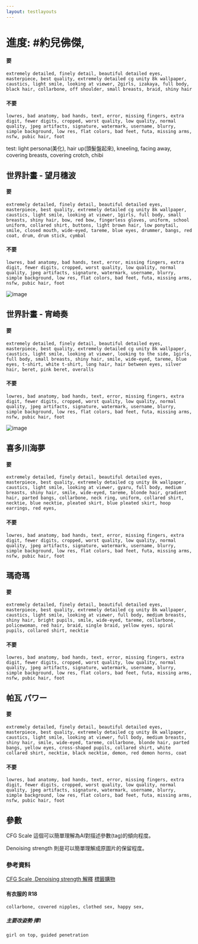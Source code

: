 ```yaml
---
layout: testlayouts
---
```


# 進度: #約兒佛傑, 
#### 要
```
extremely detailed, finely detail, beautiful detailed eyes, masterpiece, best quality, extremely detailed cg unity 8k wallpaper, caustics, light smile, looking at viewer, 2girls, izakaya, full body, black hair, collarbone, off shoulder, small breasts, braid, shiny hair

```
#### 不要
```
lowres, bad anatomy, bad hands, text, error, missing fingers, extra digit, fewer digits, cropped, worst quality, low quality, normal quality, jpeg artifacts, signature, watermark, username, blurry, simple background, low res, flat colors, bad feet, futa, missing arms, nsfw, pubic hair, foot
```
test: light persona(美化), hair up(頭髮盤起來),
kneeling, facing away,
covering breasts, covering crotch,
chibi

## 世界計畫 - 望月穗波
#### 要
```
extremely detailed, finely detail, beautiful detailed eyes, masterpiece, best quality, extremely detailed cg unity 8k wallpaper, caustics, light smile, looking at viewer, 1girls, full body, small breasts, shiny hair, bow, red bow, fingerless gloves, uniform, school uniform, collared shirt, buttons, light brown hair, low ponytail, smile, closed mouth, wide-eyed, tareme, blue eyes, drummer, bangs, red coat, drum, drum stick, cymbal
```
#### 不要
```
lowres, bad anatomy, bad hands, text, error, missing fingers, extra digit, fewer digits, cropped, worst quality, low quality, normal quality, jpeg artifacts, signature, watermark, username, blurry, simple background, low res, flat colors, bad feet, futa, missing arms, nsfw, pubic hair, foot
```
![image](https://user-images.githubusercontent.com/26459046/199923282-173679e2-43f7-4f60-875b-2b6310f5d886.png)

## 世界計畫 - 宵崎奏
#### 要
```
extremely detailed, finely detail, beautiful detailed eyes, masterpiece, best quality, extremely detailed cg unity 8k wallpaper, caustics, light smile, looking at viewer, looking to the side, 1girls, full body, small breasts, shiny hair, smile, wide-eyed, tareme, blue eyes, t-shirt, white t-shirt, long hair, hair between eyes, silver hair, beret, pink beret, overalls
```
#### 不要
```
lowres, bad anatomy, bad hands, text, error, missing fingers, extra digit, fewer digits, cropped, worst quality, low quality, normal quality, jpeg artifacts, signature, watermark, username, blurry, simple background, low res, flat colors, bad feet, futa, missing arms, nsfw, pubic hair, foot
```
![image](https://user-images.githubusercontent.com/26459046/199928089-5b193c34-17f4-47da-84ee-2c27e1cf6b6a.png)

## 喜多川海夢
#### 要
```
extremely detailed, finely detail, beautiful detailed eyes, masterpiece, best quality, extremely detailed cg unity 8k wallpaper, caustics, light smile, looking at viewer, gyaru, full body, medium breasts, shiny hair, smile, wide-eyed, tareme, blonde hair, gradient hair, parted bangs, collarbone, neck ring, uniform, collared shirt, necktie, blue necktie, pleated skirt, blue pleated skirt, hoop earrings, red eyes,
```
#### 不要
```
lowres, bad anatomy, bad hands, text, error, missing fingers, extra digit, fewer digits, cropped, worst quality, low quality, normal quality, jpeg artifacts, signature, watermark, username, blurry, simple background, low res, flat colors, bad feet, futa, missing arms, nsfw, pubic hair, foot
```

## 瑪奇瑪
#### 要
```
extremely detailed, finely detail, beautiful detailed eyes, masterpiece, best quality, extremely detailed cg unity 8k wallpaper, caustics, light smile, looking at viewer, full body, medium breasts, shiny hair, bright pupils, smile, wide-eyed, tareme, collarbone, policewoman, red hair, braid, single braid, yellow eyes, spiral pupils, collared shirt, necktie
```
#### 不要
```
lowres, bad anatomy, bad hands, text, error, missing fingers, extra digit, fewer digits, cropped, worst quality, low quality, normal quality, jpeg artifacts, signature, watermark, username, blurry, simple background, low res, flat colors, bad feet, futa, missing arms, nsfw, pubic hair, foot
```

## 帕瓦 パワー
#### 要
```
extremely detailed, finely detail, beautiful detailed eyes, masterpiece, best quality, extremely detailed cg unity 8k wallpaper, caustics, light smile, looking at viewer, full body, medium breasts, shiny hair, smile, wide-eyed, tareme, collarbone, blonde hair, parted bangs, yellow eyes, cross-shaped pupils, collared shirt, white collared shirt, necktie, black necktie, demon, red demon horns, coat
```
#### 不要
```
lowres, bad anatomy, bad hands, text, error, missing fingers, extra digit, fewer digits, cropped, worst quality, low quality, normal quality, jpeg artifacts, signature, watermark, username, blurry, simple background, low res, flat colors, bad feet, futa, missing arms, nsfw, pubic hair, foot
```

## 參數
CFG Scale 這個可以簡單理解為AI對描述參數(tag)的傾向程度。

Denoising strength 則是可以簡單理解成原圖片的保留程度。

### 參考資料

[CFG Scale ,Denoising strength 解釋](https://zhuanlan.zhihu.com/p/574063064)
[標籤購物](https://tags.novelai.dev/)

#### 有衣服的 R18
```
collarbone, covered nipples, clothed sex, happy sex,
```

##### 主要改姿勢 擇1
```
girl on top, guided penetration
```
